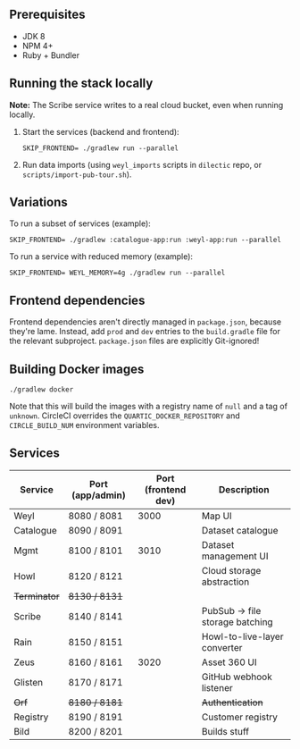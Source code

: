 ## Prerequisites

- JDK 8
- NPM 4+
- Ruby + Bundler

## Running the stack locally

**Note:** The Scribe service writes to a real cloud bucket, even when running locally.

1. Start the services (backend and frontend):

   ```
   SKIP_FRONTEND= ./gradlew run --parallel
   ```

2. Run data imports (using `weyl_imports` scripts in `dilectic` repo, or `scripts/import-pub-tour.sh`).

## Variations

To run a subset of services (example):

```
SKIP_FRONTEND= ./gradlew :catalogue-app:run :weyl-app:run --parallel
```

To run a service with reduced memory (example):

```
SKIP_FRONTEND= WEYL_MEMORY=4g ./gradlew run --parallel
```

## Frontend dependencies

Frontend dependencies aren't directly managed in `package.json`, because they're lame.  Instead, add `prod` and `dev`
entries to the `build.gradle` file for the relevant subproject.  `package.json` files are explicitly Git-ignored!

## Building Docker images

```
./gradlew docker
```

Note that this will build the images with a registry name of `null` and a tag of `unknown`.  CircleCI overrides the
`QUARTIC_DOCKER_REPOSITORY` and `CIRCLE_BUILD_NUM` environment variables.


## Services

Service        | Port (app/admin) | Port (frontend dev)  | Description
---------------|------------------|----------------------|-----------------
Weyl           | 8080 / 8081      | 3000                 | Map UI
Catalogue      | 8090 / 8091      |                      | Dataset catalogue
Mgmt           | 8100 / 8101      | 3010                 | Dataset management UI
Howl           | 8120 / 8121      |                      | Cloud storage abstraction
~~Terminator~~ | ~~8130 / 8131~~  |                      |
Scribe         | 8140 / 8141      |                      | PubSub -> file storage batching
Rain           | 8150 / 8151      |                      | Howl-to-live-layer converter
Zeus           | 8160 / 8161      | 3020                 | Asset 360 UI
Glisten        | 8170 / 8171      |                      | GitHub webhook listener
~~Orf~~        | ~~8180 / 8181~~  |                      | ~~Authentication~~
Registry       | 8190 / 8191      |                      | Customer registry
Bild           | 8200 / 8201      |                      | Builds stuff


